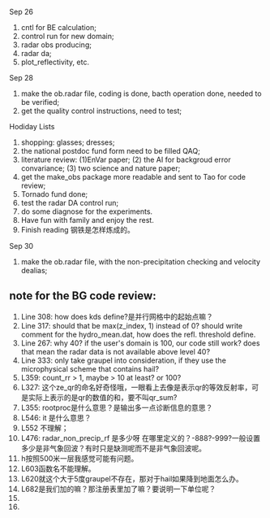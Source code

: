 Sep 26
1. cntl for BE calculation;
2. control run for new domain;
3. radar obs producing;
4. radar da;
5. plot_reflectivity, etc.

Sep 28
1. make the ob.radar file, coding is done, bacth operation done, needed to be verified;
2. get the quality control instructions, need to test;

Hodiday Lists
1. shopping: glasses; dresses; 
2. the national postdoc fund form need to be filled QAQ;
3. literature review: (1)EnVar paper; (2) the AI for backgroud error convariance; (3) two science and nature paper;
4. get the make_obs package more readable and sent to Tao for code review;
5. Tornado fund done;
6. test the radar DA control run;
7. do some diagnose for the experiments.
8. Have fun with family and enjoy the rest.
9. Finish reading 钢铁是怎样炼成的。

Sep 30
1. make the ob.radar file, with the non-precipitation checking and velocity dealias;

## note for the BG code review:
1. Line 308: how does kds define?是并行网格中的起始点嘛？
2. Line 317: should that be max(z_index, 1) instead of 0? should write comment for the hydro_mean.dat, how does the refl. threshold define.
3. Line 267: why 40? if the user's domain is 100, our code still work? does that mean the radar data is not available above level 40? 
4. Line 333: only take graupel into consideration, if they use the microphysical scheme that contains hail?
5. L359: count_rr > 1, maybe > 10 at least? or 100?
6. L327: 这个ze_qr的命名好奇怪哦，一眼看上去像是表示qr的等效反射率，可是实际上表示的是qr的数值的和，要不叫qr_sum?
7. L355: rootproc是什么意思？是输出多一点诊断信息的意思？
8. L546: it 是什么意思？
9. L552 不理解；
10. L476: radar_non_precip_rf 是多少呀 在哪里定义的？-888?-999?一般设置多少是非气象回波？有时只是缺测呢而不是非气象回波呢。
11. h按照500米一层我感觉可能有问题。
12. L603函数名不能理解。
13. L620就这个大于5度graupel不存在，那对于hail如果降到地面怎么办。
14. L682是我们加的嘛？那注册表里加了嘛？要说明一下单位呢？
15. 
16.  
